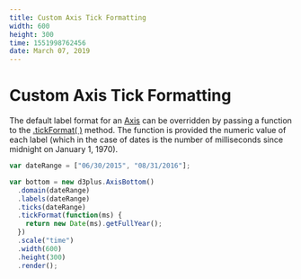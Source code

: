 ```yaml
---
title: Custom Axis Tick Formatting
width: 600
height: 300
time: 1551998762456
date: March 07, 2019
---
```


[width]: 600
[height]: 300

# Custom Axis Tick Formatting

The default label format for an [Axis](http://d3plus.org/docs/#Axis) can be overridden by passing a function to the [.tickFormat( )](http://d3plus.org/docs/#Axis.tickFormat) method. The function is provided the numeric value of each label (which in the case of dates is the number of milliseconds since midnight on January 1, 1970).

```js
var dateRange = ["06/30/2015", "08/31/2016"];

var bottom = new d3plus.AxisBottom()
  .domain(dateRange)
  .labels(dateRange)
  .ticks(dateRange)
  .tickFormat(function(ms) {
    return new Date(ms).getFullYear();
  })
  .scale("time")
  .width(600)
  .height(300)
  .render();
```
